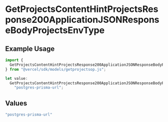 # GetProjectsContentHintProjectsResponse200ApplicationJSONResponseBodyProjectsEnvType

## Example Usage

```typescript
import {
  GetProjectsContentHintProjectsResponse200ApplicationJSONResponseBodyProjectsEnvType,
} from "@vercel/sdk/models/getprojectsop.js";

let value:
  GetProjectsContentHintProjectsResponse200ApplicationJSONResponseBodyProjectsEnvType =
    "postgres-prisma-url";
```

## Values

```typescript
"postgres-prisma-url"
```